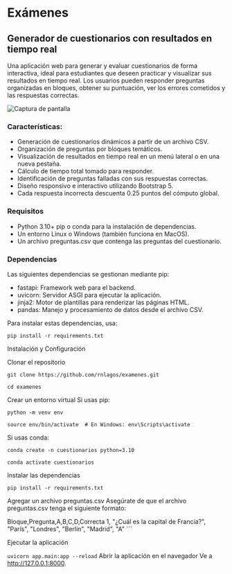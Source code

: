 # Exámenes
## Generador de cuestionarios con resultados en tiempo real

Una aplicación web para generar y evaluar cuestionarios de forma interactiva, ideal para estudiantes que deseen practicar y visualizar sus resultados en tiempo real. Los usuarios pueden responder preguntas organizadas en bloques, obtener su puntuación, ver los errores cometidos y las respuestas correctas.

![Captura de pantalla](https://rnlagos.com/images/ksnip_20241204-144309.png)

### Características:

- Generación de cuestionarios dinámicos a partir de un archivo CSV.
- Organización de preguntas por bloques temáticos.
- Visualización de resultados en tiempo real en un menú lateral o en una nueva pestaña.
- Cálculo de tiempo total tomado para responder.
- Identificación de preguntas falladas con sus respuestas correctas.
- Diseño responsivo e interactivo utilizando Bootstrap 5.
- Cada respuesta incorrecta descuenta 0.25 puntos del cómputo global.

### Requisitos

- Python 3.10+ pip o conda para la instalación de dependencias.
- Un entorno Linux o Windows (también funciona en MacOS).
- Un archivo preguntas.csv que contenga las preguntas del cuestionario.

### Dependencias

Las siguientes dependencias se gestionan mediante pip:

- fastapi: Framework web para el backend.
- uvicorn: Servidor ASGI para ejecutar la aplicación.
- jinja2: Motor de plantillas para renderizar las páginas HTML.
- pandas: Manejo y procesamiento de datos desde el archivo CSV.

Para instalar estas dependencias, usa:

`pip install -r requirements.txt`

Instalación y Configuración

Clonar el repositorio

`git clone https://github.com/rnlagos/examenes.git`  

`cd examenes`

Crear un entorno virtual Si usas pip:

`python -m venv env`  

`source env/bin/activate  # En Windows: env\Scripts\activate`

Si usas conda:

`conda create -n cuestionarios python=3.10`  

`conda activate cuestionarios`

Instalar las dependencias

`pip install -r requirements.txt`

Agregar un archivo preguntas.csv Asegúrate de que el archivo preguntas.csv tenga el siguiente formato:

Bloque,Pregunta,A,B,C,D,Correcta
1, "¿Cuál es la capital de Francia?", "París", "Londres", "Berlín", "Madrid", "A" ```

Ejecutar la aplicación

`uvicorn app.main:app --reload`
Abrir la aplicación en el navegador Ve a http://127.0.0.1:8000.
